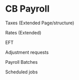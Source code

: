 <html>
<body>
<h1>CB Payroll</h1>
    <p>Taxes (Extended Page/structure)</p>
    <p>Rates  (Extended)</p>
    <p>EFT</p>
    <p>Adjustment requests</p>
    <p>Payroll Batches</p>
    <p>Scheduled jobs</p>
</body>
</html>